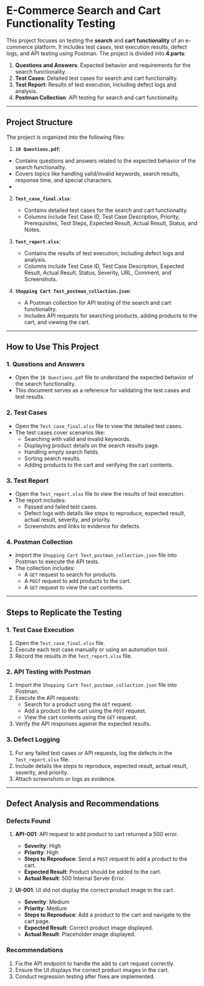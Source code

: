 # E-Commerce Search and Cart Functionality Testing

This project focuses on testing the **search** and **cart functionality** of an e-commerce platform. It includes test cases, test execution results, defect logs, and API testing using Postman. The project is divided into **4 parts**:

1. **Questions and Answers**: Expected behavior and requirements for the search functionality.
2. **Test Cases**: Detailed test cases for search and cart functionality.
3. **Test Report**: Results of test execution, including defect logs and analysis.
4. **Postman Collection**: API testing for search and cart functionality.

---

## Project Structure

The project is organized into the following files:

1.  **`10 Questions.pdf`**:
   - Contains questions and answers related to the expected behavior of the search functionality.
   - Covers topics like handling valid/invalid keywords, search results, response time, and special characters.
   - 
2. **`Test_case_final.xlsx`**:
   - Contains detailed test cases for the search and cart functionality.
   - Columns include Test Case ID, Test Case Description, Priority, Prerequisites, Test Steps, Expected Result, Actual Result, Status, and Notes.

3. **`Test_report.xlsx`**:
   - Contains the results of test execution, including defect logs and analysis.
   - Columns include Test Case ID, Test Case Description, Expected Result, Actual Result, Status, Severity, URL, Comment, and Screenshots.

4. **`Shopping Cart Test_postman_collection.json`**:
   - A Postman collection for API testing of the search and cart functionality.
   - Includes API requests for searching products, adding products to the cart, and viewing the cart.

---

## How to Use This Project

### 1. Questions and Answers
- Open the `10 Questions.pdf` file to understand the expected behavior of the search functionality.
- This document serves as a reference for validating the test cases and test results.
 
### 2. Test Cases
- Open the `Test_case_final.xlsx` file to view the detailed test cases.
- The test cases cover scenarios like:
  - Searching with valid and invalid keywords.
  - Displaying product details on the search results page.
  - Handling empty search fields.
  - Sorting search results.
  - Adding products to the cart and verifying the cart contents.

### 3. Test Report
- Open the `Test_report.xlsx` file to view the results of test execution.
- The report includes:
  - Passed and failed test cases.
  - Defect logs with details like steps to reproduce, expected result, actual result, severity, and priority.
  - Screenshots and links to evidence for defects.

### 4. Postman Collection
- Import the `Shopping Cart Test_postman_collection.json` file into Postman to execute the API tests.
- The collection includes:
  - A `GET` request to search for products.
  - A `POST` request to add products to the cart.
  - A `GET` request to view the cart contents.

---

## Steps to Replicate the Testing

### 1. Test Case Execution
1. Open the `Test_case_final.xlsx` file.
2. Execute each test case manually or using an automation tool.
3. Record the results in the `Test_report.xlsx` file.

### 2. API Testing with Postman
1. Import the `Shopping Cart Test_postman_collection.json` file into Postman.
2. Execute the API requests:
   - Search for a product using the `GET` request.
   - Add a product to the cart using the `POST` request.
   - View the cart contents using the `GET` request.
3. Verify the API responses against the expected results.

### 3. Defect Logging
1. For any failed test cases or API requests, log the defects in the `Test_report.xlsx` file.
2. Include details like steps to reproduce, expected result, actual result, severity, and priority.
3. Attach screenshots or logs as evidence.

---

## Defect Analysis and Recommendations

### Defects Found
1. **API-001**: API request to add product to cart returned a 500 error.
   - **Severity**: High
   - **Priority**: High
   - **Steps to Reproduce**: Send a `POST` request to add a product to the cart.
   - **Expected Result**: Product should be added to the cart.
   - **Actual Result**: 500 Internal Server Error.

2. **UI-001**: UI did not display the correct product image in the cart.
   - **Severity**: Medium
   - **Priority**: Medium
   - **Steps to Reproduce**: Add a product to the cart and navigate to the cart page.
   - **Expected Result**: Correct product image displayed.
   - **Actual Result**: Placeholder image displayed.

### Recommendations
1. Fix the API endpoint to handle the add to cart request correctly.
2. Ensure the UI displays the correct product images in the cart.
3. Conduct regression testing after fixes are implemented.

